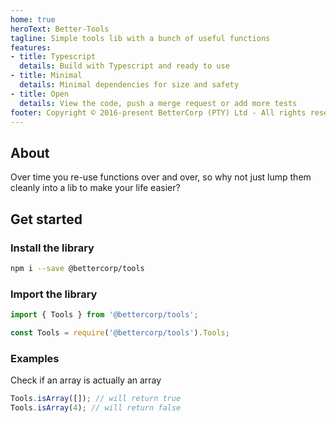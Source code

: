 ```yaml
---
home: true
heroText: Better-Tools
tagline: Simple tools lib with a bunch of useful functions
features:
- title: Typescript
  details: Build with Typescript and ready to use
- title: Minimal
  details: Minimal dependencies for size and safety
- title: Open
  details: View the code, push a merge request or add more tests
footer: Copyright © 2016-present BetterCorp (PTY) Ltd - All rights reserved
---
```


## About

Over time you re-use functions over and over, so why not just lump them cleanly into a lib to make your life easier? 
  
## Get started

### Install the library  
```bash
npm i --save @bettercorp/tools
```

### Import the library  
```typescript
import { Tools } from '@bettercorp/tools';
```
```javascript
const Tools = require('@bettercorp/tools').Tools;
```

### Examples  

Check if an array is actually an array  
```typescript
Tools.isArray([]); // will return true
Tools.isArray(4); // will return false
```